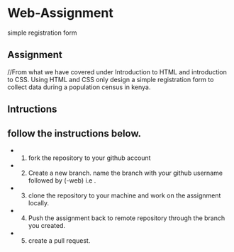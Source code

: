 # Web-Assignment
simple registration form
## Assignment
//From what we have covered under Introduction to HTML and introduction to CSS. Using HTML and CSS only design a simple registration form to collect data during a population census in kenya.
## Intructions
## follow the instructions below.
 * 1. fork the repository to your github account
 * 2. Create a new branch. name the branch with your github username followed by (-web) i.e <WegenerSteven-Web>.
 * 3. clone the repository to your machine and work on the assignment locally.
 * 4. Push the assignment back to remote repository through the branch you created.
 * 5. create a pull request.
